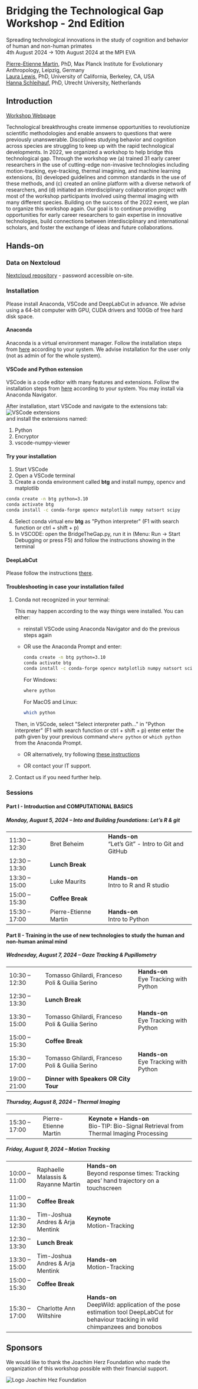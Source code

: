 # Bridging the Technological Gap Workshop - 2nd Edition
Spreading technological innovations in the study of cognition and behavior of human and non-human primates <br>
4th August 2024 → 10th August 2024 at the MPI EVA

[Pierre-Etienne Martin](https://www.eva.mpg.de/comparative-cultural-psychology/staff/pierre-etienne-martin/), PhD, Max Planck Institute for Evolutionary Anthropology, Leipzig, Germany <br>
[Laura Lewis](), PhD, University of California, Berkeley, CA, USA <br>
[Hanna Schleihauf](), PhD, Utrecht University, Netherlands

## Introduction

[Workshop Webpage](https://www.eva.mpg.de/comparative-cultural-psychology/events/2024-btg2/´)

Technological breakthroughs create immense opportunities to revolutionize scientific methodologies and enable answers to questions that were previously unanswerable. Disciplines studying behavior and cognition across species are struggling to keep up with the rapid technological developments. In 2022, we organized a workshop to help bridge this technological gap. Through the workshop we (a) trained 31 early career researchers in the use of cutting-edge non-invasive technologies including motion-tracking, eye-tracking, thermal imagining, and machine learning extensions, (b) developed guidelines and common standards in the use of these methods, and (c) created an online platform with a diverse network of researchers, and (d) initiated an interdisciplinary collaboration project with most of the workshop participants involved using thermal imaging with many different species. Building on the success of the 2022 event, we plan to organize this workshop again. Our goal is to continue providing opportunities for early career researchers to gain expertise in innovative technologies, build connections between interdisciplinary and international scholars, and foster the exchange of ideas and future collaborations.

## Hands-on

### Data on Nextcloud

[Nextcloud repository](https://share.eva.mpg.de/index.php/s/gRRHDB6jGSHTytd) - password accessible on-site.

### Installation

Please install Anaconda, VSCode and DeepLabCut in advance.
We advise using a 64-bit computer with GPU, CUDA drivers and 100Gb of free hard disk space.

#### Anaconda

Anaconda is a virtual environment manager. Follow the installation steps from [here](https://www.anaconda.com/download/success) according to your system. We advise installation for the user only (not as admin of for the whole system).

#### VSCode and Python extension

VSCode is a code editor with many features and extensions. Follow the installation steps from [here](https://code.visualstudio.com/Download) according to your system. You may install via Anaconda Navigator.

After installation, start VSCode and navigate to the extensions tab: <br>
![VSCode extensions](attachments/extensions.png)<br>
and install the extensions named:<br>
1. Python
2. Encryptor
3. vscode-numpy-viewer

#### Try your installation

1. Start VSCode
2. Open a VSCode terminal
3. Create a conda environment called **btg** and install numpy, opencv and matplotlib
``` bash
conda create -n btg python=3.10
conda activate btg
conda install -c conda-forge opencv matplotlib numpy natsort scipy
```
4. Select conda virtual env **btg** as "Python interpreter" (F1 with search function or ctrl + shift + p)
5. In VSCODE: open the BridgeTheGap.py, run it in (Menu: Run -> Start Debugging or press F5) and follow the instructions showing in the terminal

#### DeepLabCut

Please follow the instructions [there](https://deeplabcut.github.io/DeepLabCut/docs/installation.html).

#### Troubleshooting in case your installation failed

1. Conda not recognized in your terminal:

    This may happen according to the way things were installed. You can either:

    - reinstall VSCode using Anaconda Navigator and do the previous steps again

    - OR use the Anaconda Prompt and enter:

        ``` bash
        conda create -n btg python=3.10
        conda activate btg
        conda install -c conda-forge opencv matplotlib numpy natsort scipy
        ```
        For Windows:
        ``` bash
        where python
        ```
        For MacOS and Linux:
        ``` bash
        which python
        ```
    Then, in VSCode, select "Select interpreter path..." in "Python interpreter" (F1 with search function or ctrl + shift + p) enter enter the path given by your previous command `where python` or `which python` from the Anaconda Prompt.

    - OR alternatively, try following [these instructions](https://stackoverflow.com/questions/64170551/visual-studio-code-vsc-not-able-to-recognize-conda-command)
    
    - OR contact your IT support.

2. Contact us if you need further help.

### Sessions

#### Part I - Introduction and COMPUTATIONAL BASICS

##### Monday, August 5, 2024 – Into and Building foundations: Let’s R & git

|     |     |     |
| --- | --- | --- |
| 11:30 – 12:30 | Bret Beheim | **Hands-on**  <br>“Let’s Git” - Intro to Git and GitHub |
| 12:30 – 13:30 | **Lunch Break** |     |
| 13:30 – 15:00 | Luke Maurits | **Hands-on**  <br>Intro to R and R studio |
| 15:00 – 15:30 | **Coffee Break** |     |
| 15:30 – 17:00 | Pierre-Etienne Martin | **Hands-on**  <br>Intro to Python |

#### Part II - Training in the use of new technologies to study the human and non-human animal mind

##### Wednesday, August 7, 2024 – Gaze Tracking & Pupillometry

|     |     |     |
| --- | --- | --- |
| 10:30 – 12:30 | Tomasso Ghilardi, Franceso Poli & Guilia Serino | **Hands-on**  <br>Eye Tracking with Python |
| 12:30 – 13:30 | **Lunch Break** |     |
| 13:30 – 15:00 | Tomasso Ghilardi, Franceso Poli & Guilia Serino | **Hands-on**  <br>Eye Tracking with Python |
| 15:00 – 15:30 | **Coffee Break** |     |
| 15:30 – 17:00 | Tomasso Ghilardi, Franceso Poli & Guilia Serino | **Hands-on**  <br>Eye Tracking with Python |
| 19:00 – 21:00 | **Dinner with Speakers OR City Tour** |     |

##### Thursday, August 8, 2024 – Thermal Imaging

|     |     |     |
| --- | --- | --- |
| 15:30 – 17:00 | Pierre-Etienne Martin | **Keynote + Hands-on**  <br>Bio-TIP: Bio-Signal Retrieval from Thermal Imaging Processing |

##### Friday, August 9, 2024 – Motion Tracking

|     |     |     |
| --- | --- | --- |
| 10:00 – 11:00 | Raphaelle Malassis & Rayanne Martin | **Hands-on**  <br>Beyond response times: Tracking apes’ hand trajectory on a touchscreen |
| 11:00 – 11:30 | **Coffee Break** |     |
| 11:30 – 12:30 | Tim-Joshua Andres & Arja Mentink | **Keynote**  <br>Motion-Tracking |
| 12:30 – 13:30 | **Lunch Break** |     |
| 13:30 – 15:00 | Tim-Joshua Andres & Arja Mentink | **Hands-on**  <br>Motion-Tracking |
| 15:00 – 15:30 | **Coffee Break** |     |
| 15:30 – 17:00 | Charlotte Ann Wiltshire | **Hands-on**  <br>DeepWild: application of the pose estimation tool DeepLabCut for behaviour tracking in wild chimpanzees and bonobos |

## Sponsors

We would like to thank the Joachim Herz Foundation who made the organization of this workshop possible with their financial support.

![Logo Joachim Hez Foundation](./attachments/JHS_Logo.png)
